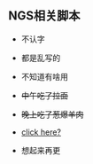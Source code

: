 ## NGS相关脚本

* 不认字

* 都是乱写的 

* 不知道有啥用

* <del>中午吃了拉面</del>

* <del>晚上吃了葱爆羊肉</del>

* [click here?](https://captorr.github.io/)

* 想起来再更
